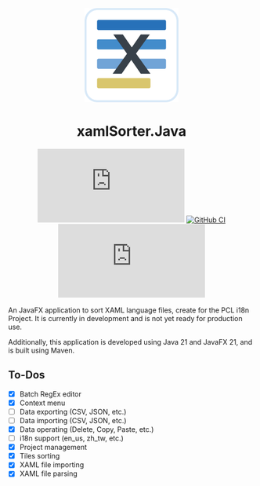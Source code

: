 <div align="middle">
  <img src="src/main/resources/icons/application/application-svg.svg" height="192"/>

# xamlSorter.Java

[![Stars](https://img.shields.io/github/stars/Chiloven945/xamlSorter.Java?style=flat&logo=data:image/svg%2bxml;base64,PHN2ZyB4bWxucz0iaHR0cDovL3d3dy53My5vcmcvMjAwMC9zdmciIHZlcnNpb249IjEiIHdpZHRoPSIxNiIgaGVpZ2h0PSIxNiI+PHBhdGggZD0iTTggLjI1YS43NS43NSAwIDAgMSAuNjczLjQxOGwxLjg4MiAzLjgxNSA0LjIxLjYxMmEuNzUuNzUgMCAwIDEgLjQxNiAxLjI3OWwtMy4wNDYgMi45Ny43MTkgNC4xOTJhLjc1MS43NTEgMCAwIDEtMS4wODguNzkxTDggMTIuMzQ3bC0zLjc2NiAxLjk4YS43NS43NSAwIDAgMS0xLjA4OC0uNzlsLjcyLTQuMTk0TC44MTggNi4zNzRhLjc1Ljc1IDAgMCAxIC40MTYtMS4yOGw0LjIxLS42MTFMNy4zMjcuNjY4QS43NS43NSAwIDAgMSA4IC4yNVoiIGZpbGw9IiNlYWM1NGYiLz48L3N2Zz4=&logoSize=auto&label=Stars&labelColor=444444&color=eac54f)](https://github.com/Chiloven945/xamlSorter.Java/)
[![GitHub CI](https://img.shields.io/github/actions/workflow/status/Chiloven945/xamlSorter.Java/maven-publish.yml?style=flat&labelColor=444444&branch=master&label=GitHub%20CI&logo=github)](https://github.com/Chiloven945/xamlSorter.Java/actions/workflows/maven-publish.yml)
![GitHub Release](https://img.shields.io/github/v/release/Chiloven945/xamlSorter.Java?logo=github&label=Release)
</div>

An JavaFX application to sort XAML language files, create for the PCL i18n Project. It is currently in development and is not yet ready for production use.

Additionally, this application is developed using Java 21 and JavaFX 21, and is built using Maven.

## To-Dos

- [x] Batch RegEx editor
- [x] Context menu
- [ ] Data exporting (CSV, JSON, etc.)
- [ ] Data importing (CSV, JSON, etc.)
- [x] Data operating (Delete, Copy, Paste, etc.)
- [ ] i18n support (en_us, zh_tw, etc.)
- [x] Project management
- [x] Tiles sorting
- [x] XAML file importing
- [x] XAML file parsing
